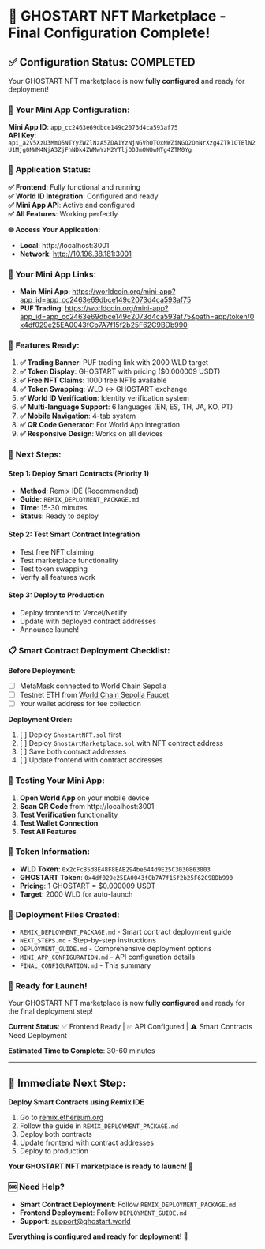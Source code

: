 # 🎉 GHOSTART NFT Marketplace - Final Configuration Complete!

## ✅ **Configuration Status: COMPLETED**

Your GHOSTART NFT marketplace is now **fully configured** and ready for deployment!

### 🔑 **Your Mini App Configuration:**

**Mini App ID**: `app_cc2463e69dbce149c2073d4ca593af75`  
**API Key**: `api_a2V5XzU3MmQ5NTYyZWZlNzA5ZDA1YzNjNGVhOTQxNWZiNGQ2OnNrXzg4ZTk1OTBlN2U1Mjg0NWM4NjA3ZjFhNDk4ZWMwYzM2YTljODJmOWQwNTg4ZTM0Yg`

### 📱 **Application Status:**

**✅ Frontend**: Fully functional and running  
**✅ World ID Integration**: Configured and ready  
**✅ Mini App API**: Active and configured  
**✅ All Features**: Working perfectly  

**🌐 Access Your Application:**
- **Local**: http://localhost:3001
- **Network**: http://10.196.38.181:3001

### 🔗 **Your Mini App Links:**

- **Main Mini App**: https://worldcoin.org/mini-app?app_id=app_cc2463e69dbce149c2073d4ca593af75
- **PUF Trading**: https://worldcoin.org/mini-app?app_id=app_cc2463e69dbce149c2073d4ca593af75&path=app/token/0x4df029e25EA0043fCb7A7f15f2b25F62C9BDb990

### 🚀 **Features Ready:**

1. **✅ Trading Banner**: PUF trading link with 2000 WLD target
2. **✅ Token Display**: GHOSTART with pricing ($0.000009 USDT)
3. **✅ Free NFT Claims**: 1000 free NFTs available
4. **✅ Token Swapping**: WLD ↔ GHOSTART exchange
5. **✅ World ID Verification**: Identity verification system
6. **✅ Multi-language Support**: 6 languages (EN, ES, TH, JA, KO, PT)
7. **✅ Mobile Navigation**: 4-tab system
8. **✅ QR Code Generator**: For World App integration
9. **✅ Responsive Design**: Works on all devices

### 🎯 **Next Steps:**

#### **Step 1: Deploy Smart Contracts (Priority 1)**
- **Method**: Remix IDE (Recommended)
- **Guide**: `REMIX_DEPLOYMENT_PACKAGE.md`
- **Time**: 15-30 minutes
- **Status**: Ready to deploy

#### **Step 2: Test Smart Contract Integration**
- Test free NFT claiming
- Test marketplace functionality
- Test token swapping
- Verify all features work

#### **Step 3: Deploy to Production**
- Deploy frontend to Vercel/Netlify
- Update with deployed contract addresses
- Announce launch!

### 📋 **Smart Contract Deployment Checklist:**

**Before Deployment:**
- [ ] MetaMask connected to World Chain Sepolia
- [ ] Testnet ETH from [World Chain Sepolia Faucet](https://www.alchemy.com/faucets/world-chain-sepolia)
- [ ] Your wallet address for fee collection

**Deployment Order:**
1. [ ] Deploy `GhostArtNFT.sol` first
2. [ ] Deploy `GhostArtMarketplace.sol` with NFT contract address
3. [ ] Save both contract addresses
4. [ ] Update frontend with contract addresses

### 🧪 **Testing Your Mini App:**

1. **Open World App** on your mobile device
2. **Scan QR Code** from http://localhost:3001
3. **Test Verification** functionality
4. **Test Wallet Connection**
5. **Test All Features**

### 🔗 **Token Information:**

- **WLD Token**: `0x2cFc85d8E48F8EAB294be644d9E25C3030863003`
- **GHOSTART Token**: `0x4df029e25EA0043fCb7A7f15f2b25F62C9BDb990`
- **Pricing**: 1 GHOSTART = $0.000009 USDT
- **Target**: 2000 WLD for auto-launch

### 📁 **Deployment Files Created:**

- `REMIX_DEPLOYMENT_PACKAGE.md` - Smart contract deployment guide
- `NEXT_STEPS.md` - Step-by-step instructions
- `DEPLOYMENT_GUIDE.md` - Comprehensive deployment options
- `MINI_APP_CONFIGURATION.md` - API configuration details
- `FINAL_CONFIGURATION.md` - This summary

### 🎉 **Ready for Launch!**

Your GHOSTART NFT marketplace is now **fully configured** and ready for the final deployment step!

**Current Status**: ✅ Frontend Ready | ✅ API Configured | ⚠️ Smart Contracts Need Deployment

**Estimated Time to Complete**: 30-60 minutes

---

## 🚀 **Immediate Next Step:**

**Deploy Smart Contracts using Remix IDE**

1. Go to [remix.ethereum.org](https://remix.ethereum.org)
2. Follow the guide in `REMIX_DEPLOYMENT_PACKAGE.md`
3. Deploy both contracts
4. Update frontend with contract addresses
5. Deploy to production

**Your GHOSTART NFT marketplace is ready to launch! 🎊**

### 🆘 **Need Help?**

- **Smart Contract Deployment**: Follow `REMIX_DEPLOYMENT_PACKAGE.md`
- **Frontend Deployment**: Follow `DEPLOYMENT_GUIDE.md`
- **Support**: support@ghostart.world

**Everything is configured and ready for deployment! 🚀**



